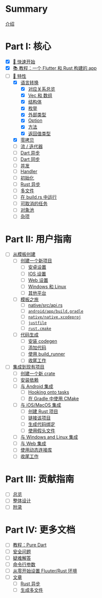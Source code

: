 # Summary

[介绍](./src/index.md)

# Part I: 核心

- [x] [🧭 快速开始](./src/quickstart.md)
- [x] [📚 教程：一个 Flutter 和 Rust 构建的 app](./src/tutorial_with_flutter.md)
- [ ] [🎼 特性](./src/feature.md)
  - [x] [语言转换](./src/./src/feature/lang.md)
    - [x] [对应关系总览](./src/feature/lang_simple.md)
    - [x] [Vec 和 数组](./src/feature/lang_vec.md)
    - [x] [结构体](./src/feature/lang_struct.md)
    - [x] [枚举](./src/feature/lang_enum.md)
    - [x] [外部类型](./src/feature/lang_external.md)
    - [x] [Option](./src/feature/lang_option.md)
    - [x] [方法](./src/feature/lang_methods.md)
    - [x] [返回值类型](./src/feature/lang_return_types.md)
  - [x] [零拷贝](./src/feature/zero_copy.md)
  - [ ] [流 / 迭代器](./src/feature/stream.md)
  - [ ] [Dart 异步](./src/feature/async_dart.md)
  - [ ] [Dart 同步](./src/feature/sync_dart.md)
  - [ ] [并发](./src/feature/concurrency.md)
  - [ ] [Handler](./src/feature/handler.md)
  - [ ] [初始化](./src/feature/init.md)
  - [ ] [Rust 异步](./src/feature/async_rust.md)
  - [ ] [多文件](./src/feature/multiple_files.md)
  - [ ] [在 build.rs 中运行](./src/feature/build_rs.md)
  - [ ] [可取消的任务](./src/feature/cancelable_task.md)
  - [ ] [对象池](./src/feature/object_pool.md)
  - [ ] [杂项](./src/feature/misc.md)

# Part II: 用户指南

- [ ] [从模板创建](./src/template.md)
  - [ ] [创建一个新项目](./src/template/setup.md)
    - [ ] [安卓设置](./src/template/setup_android.md)
    - [ ] [IOS 设置](./src/template/setup_ios.md)
    - [ ] [Web 设置](./src/template/setup_web.md)
    - [ ] [Windows 和 Linux](./src/template/setup_desktop.md)
    - [ ] [其他平台](./src/template/setup_others.md)
  - [ ] [模板之旅](./src/template/tour.md)
    - [ ] [native/src/api.rs](./src/template/tour_api.md)
    - [ ] [`android/app/build.gradle`](./src/template/tour_gradle.md)
    - [ ] [`native/native.xcodeproj`](./src/template/tour_native_proj.md)
    - [ ] [`justfile`](./src/template/tour_justfile.md)
    - [ ] [`rust.cmake`](./src/template/tour_cmake.md)
  - [ ] [代码生成](./src/template/generate.md)
    - [ ] [安装 codegen](./src/template/generate_install.md)
    - [ ] [添加代码](./src/template/generate_adding_code.md)
    - [ ] [使用 build_runner](./src/template/generate_build_runner.md)
    - [ ] [收尾工作](./src/template/generate_finish.md)
- [ ] [集成到现有项目](./src/integrate.md)
  - [ ] [创建一个新 crate](./src/integrate/new_crate.md)
  - [ ] [安装依赖](./src/integrate/deps.md)
  - [ ] [与 Android 集成](./src/integrate/android.md)
    - [ ] [Hooking onto tasks](./src/integrate/android_tasks.md)
    - [ ] [在 Gradle 中使用 CMake](./src/integrate/android_cmake.md)
  - [ ] [与 iOS/MacOS 集成](./src/integrate/ios.md)
    - [ ] [创建 Rust 项目](./src/integrate/ios_proj.md)
    - [ ] [链接该项目](./src/integrate/ios_linking.md)
    - [ ] [生成代码绑定](./src/integrate/ios_gen.md)
    - [ ] [使用假头文件](./src/integrate/ios_headers.md)
  - [ ] [与 Windows and Linux 集成](./src/integrate/desktop.md)
  - [ ] [与 Web 集成](./src/integrate/web.md)
  - [ ] [使用动态连接库](./src/integrate/usage.md)
  - [ ] [收尾工作](./src/integrate/finish.md)

# Part III: 贡献指南

- [ ] [总览](./src/contributing/overview.md)
- [ ] [整体设计](./src/contributing/design.md)
- [ ] [附录](./src/contributing/appendix.md)

# Part IV: 更多文档

- [ ] [教程：Pure Dart](./src/tutorial_pure_dart.md)
- [ ] [安全问题](./src/safety.md)
- [ ] [疑难解答](./src/troubleshooting.md)
- [ ] [命令行参数](./src/command_line.md)
- [ ] [从零开始设置 Fluuter/Rust 环境](./src/set_up_from_scratch.md)
- [ ] [文章](./src/article.md)
  - [ ] [Rust 异步](./src/article/async_in_rust.md)
  - [ ] [生成多文件](./src/article/generate_multiple_files.md)
